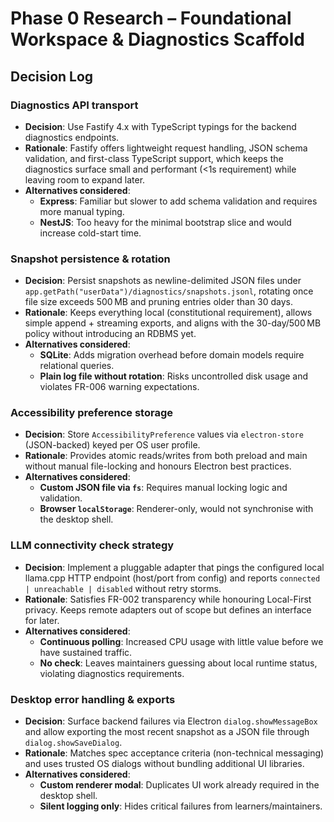 # Phase 0 Research – Foundational Workspace & Diagnostics Scaffold

## Decision Log

### Diagnostics API transport
- **Decision**: Use Fastify 4.x with TypeScript typings for the backend diagnostics endpoints.
- **Rationale**: Fastify offers lightweight request handling, JSON schema validation, and first-class TypeScript support, which keeps the diagnostics surface small and performant (<1s requirement) while leaving room to expand later.
- **Alternatives considered**:
  - **Express**: Familiar but slower to add schema validation and requires more manual typing.
  - **NestJS**: Too heavy for the minimal bootstrap slice and would increase cold-start time.

### Snapshot persistence & rotation
- **Decision**: Persist snapshots as newline-delimited JSON files under `app.getPath("userData")/diagnostics/snapshots.jsonl`, rotating once file size exceeds 500 MB and pruning entries older than 30 days.
- **Rationale**: Keeps everything local (constitutional requirement), allows simple append + streaming exports, and aligns with the 30-day/500 MB policy without introducing an RDBMS yet.
- **Alternatives considered**:
  - **SQLite**: Adds migration overhead before domain models require relational queries.
  - **Plain log file without rotation**: Risks uncontrolled disk usage and violates FR-006 warning expectations.

### Accessibility preference storage
- **Decision**: Store `AccessibilityPreference` values via `electron-store` (JSON-backed) keyed per OS user profile.
- **Rationale**: Provides atomic reads/writes from both preload and main without manual file-locking and honours Electron best practices.
- **Alternatives considered**:
  - **Custom JSON file via `fs`**: Requires manual locking logic and validation.
  - **Browser `localStorage`**: Renderer-only, would not synchronise with the desktop shell.

### LLM connectivity check strategy
- **Decision**: Implement a pluggable adapter that pings the configured local llama.cpp HTTP endpoint (host/port from config) and reports `connected | unreachable | disabled` without retry storms.
- **Rationale**: Satisfies FR-002 transparency while honouring Local-First privacy. Keeps remote adapters out of scope but defines an interface for later.
- **Alternatives considered**:
  - **Continuous polling**: Increased CPU usage with little value before we have sustained traffic.
  - **No check**: Leaves maintainers guessing about local runtime status, violating diagnostics requirements.

### Desktop error handling & exports
- **Decision**: Surface backend failures via Electron `dialog.showMessageBox` and allow exporting the most recent snapshot as a JSON file through `dialog.showSaveDialog`.
- **Rationale**: Matches spec acceptance criteria (non-technical messaging) and uses trusted OS dialogs without bundling additional UI libraries.
- **Alternatives considered**:
  - **Custom renderer modal**: Duplicates UI work already required in the desktop shell.
  - **Silent logging only**: Hides critical failures from learners/maintainers.
